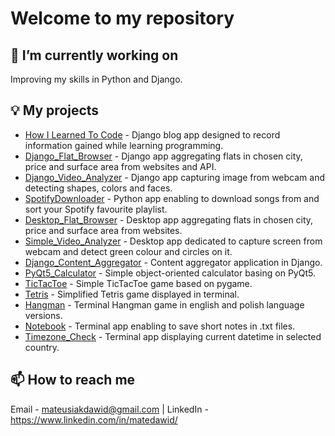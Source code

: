 # Welcome to my repository 

## 🔭 I’m currently working on
Improving my skills in Python and Django.

## 💡 My projects
* [How I Learned To Code](https://github.com/MateDawid/How_I_Learned_To_Code) - Django blog app designed to record information gained while learning programming.
* [Django_Flat_Browser](https://github.com/MateDawid/Django-flat-browser) - Django app aggregating flats in chosen city, price and surface area from websites and API.
* [Django_Video_Analyzer](https://github.com/MateDawid/DjangoVideoAnalyzer) - Django app capturing image from webcam and detecting shapes, colors and faces.
* [SpotifyDownloader](https://github.com/MateDawid/SpotifyDownloader) - Python app enabling to download songs from and sort your Spotify favourite playlist. 
* [Desktop_Flat_Browser](https://github.com/MateDawid/Desktop-flat-browser) - Desktop app aggregating flats in chosen city, price and surface area from websites.
* [Simple_Video_Analyzer](https://github.com/MateDawid/Video-Analyzer) - Desktop app dedicated to capture screen from webcam and detect green colour and circles on it.
* [Django_Content_Aggregator](https://github.com/MateDawid/Content-aggregator) - Content aggregator application in Django.
* [PyQt5_Calculator](https://github.com/MateDawid/PyQt5-Calculator) - Simple object-oriented calculator basing on PyQt5.
* [TicTacToe](https://github.com/MateDawid/TicTacToe) - Simple TicTacToe game based on pygame.
* [Tetris](https://github.com/MateDawid/Tetris) - Simplified Tetris game displayed in terminal.
* [Hangman](https://github.com/MateDawid/Hangman) - Terminal Hangman game in english and polish language versions.
* [Notebook](https://github.com/MateDawid/Notebook) - Terminal app enabling to save short notes in .txt files.
* [Timezone_Check](https://github.com/MateDawid/Timezone-Check) - Terminal app displaying current datetime in selected country.

## 📫 How to reach me 
Email - mateusiakdawid@gmail.com | LinkedIn - https://www.linkedin.com/in/matedawid/
